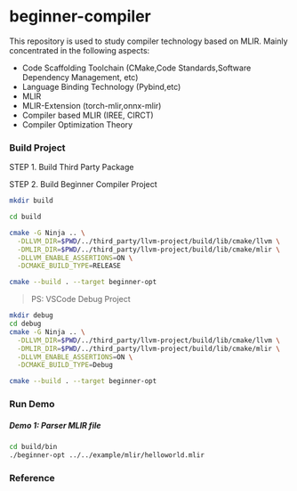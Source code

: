# beginner-compiler
This repository is used to study compiler technology based on MLIR. Mainly concentrated in the following aspects:

- Code Scaffolding Toolchain (CMake,Code Standards,Software Dependency Management, etc)
- Language Binding Technology (Pybind,etc)
- MLIR
- MLIR-Extension (torch-mlir,onnx-mlir)
- Compiler based MLIR (IREE, CIRCT)
- Compiler Optimization Theory

### Build Project
STEP 1. Build Third Party Package

STEP 2. Build Beginner Compiler Project

``` bash
mkdir build

cd build

cmake -G Ninja .. \
  -DLLVM_DIR=$PWD/../third_party/llvm-project/build/lib/cmake/llvm \
  -DMLIR_DIR=$PWD/../third_party/llvm-project/build/lib/cmake/mlir \
  -DLLVM_ENABLE_ASSERTIONS=ON \
  -DCMAKE_BUILD_TYPE=RELEASE

cmake --build . --target beginner-opt
```
> PS: VSCode Debug Project
``` bash
mkdir debug
cd debug
cmake -G Ninja .. \
  -DLLVM_DIR=$PWD/../third_party/llvm-project/build/lib/cmake/llvm \
  -DMLIR_DIR=$PWD/../third_party/llvm-project/build/lib/cmake/mlir \
  -DLLVM_ENABLE_ASSERTIONS=ON \
  -DCMAKE_BUILD_TYPE=Debug

cmake --build . --target beginner-opt
```
### Run Demo
##### Demo 1: Parser MLIR file
``` bash
cd build/bin
./beginner-opt ../../example/mlir/helloworld.mlir
```

### Reference
